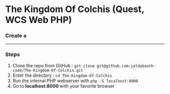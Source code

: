 <h1>The Kingdom Of Colchis (Quest, WCS Web PHP)</h1>

### Create a 


---

### Steps

1. Clone the repo from GitHub : `git clone git@github.com:jaldabaoth-code/The-Kingdom-Of-Colchis.git`
2. Enter the directory : `cd The-Kingdom-Of-Colchis`
3. Run the internal PHP webserver with `php -S localhost:8000`
4. Go to <b>localhost:8000</b> with your favorite browser
